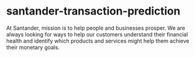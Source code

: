 # santander-transaction-prediction


At Santander, mission is to help people and businesses prosper. We are always looking for ways to help our customers understand their financial health and identify which products and services might help them achieve their monetary goals.




